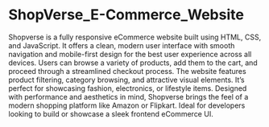 # ShopVerse_E-Commerce_Website

Shopverse is a fully responsive eCommerce website built using HTML, CSS, and JavaScript. It offers a clean, modern user interface with smooth navigation and mobile-first design for the best user experience across all devices. Users can browse a variety of products, add them to the cart, and proceed through a streamlined checkout process. The website features product filtering, category browsing, and attractive visual elements. It’s perfect for showcasing fashion, electronics, or lifestyle items.
Designed with performance and aesthetics in mind, Shopverse brings the feel of a modern shopping platform like Amazon or Flipkart. Ideal for developers looking to build or showcase a sleek frontend eCommerce UI.
